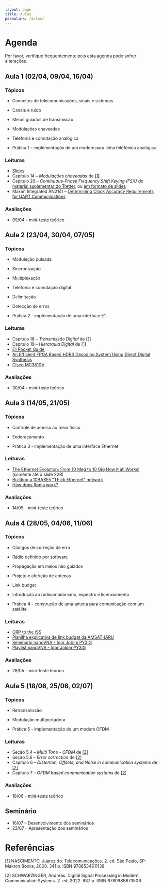 ```yaml
---
layout: page
title: Aulas
permalink: /aulas/
---
```


# Agenda

Por favor, verifique frequentemente pois esta agenda pode sofrer alterações.

## Aula 1 (02/04, 09/04, 16/04)

### Tópicos

* Conceitos de telecomunicações, sinais e sistemas
* Canais e ruído
* Meios guiados de transmissão
* Modulações chaveadas
* Telefonia e comutação analógica

* Prática 1 - implementação de um modem para linha telefônica analógica

### Leituras

* [Slides](/static/aula1.pdf)
* Capítulo 14 – *Modulações chaveadas* de [[1]](#referências)
* Capítulo 20 – *Continuous-Phase Frequency Shift Keying (FSK)* do [material suplementar do Tretter](https://user.eng.umd.edu/~tretter/commlab/c6713slides/AdditionalExperiments.pdf#page=18), ou [em formato de slides](https://user.eng.umd.edu/~tretter/commlab/c6713slides/FSKSlides.pdf)
* Maxim Integrated AN2141 – [Determining Clock Accuracy Requirements for UART Communications](https://www.analog.com/en/technical-articles/determining-clock-accuracy-requirements-for-uart-communications.html)

### Avaliações

* 09/04 - mini-teste teórico

## Aula 2 (23/04, 30/04, 07/05)

### Tópicos

* Modulação pulsada
* Sincronização
* Multiplexação
* Telefonia e comutação digital
* Delimitação
* Detecção de erros

* Prática 2 - implementação de uma interface E1

### Leituras

* Capítulo 18 – *Transmissão Digital* de [[1]](#referências)
* Capítulo 19 – *Hierarquia Digital* de [[1]](#referências)
* [E1 Pocket Guide](https://web.fe.up.pt/~mleitao/STEL/Tecnico/E1_ACTERNA.pdf)
* [An Efficient FPGA Based HDB3 Decoding System Using Direct Digital Synthesis](http://www.ijfcc.org/papers/230-B278.pdf)
* [Cisco MC3810V](/static/cisco-MC3810V.pdf)

### Avaliações

* 30/04 - mini-teste teórico


## Aula 3 (14/05, 21/05)

### Tópicos

* Controle de acesso ao meio físico
* Endereçamento

* Prática 3 - implementação de uma interface Ethernet

### Leituras

* [The Ethernet Evolution: From 10 Meg to 10 Gig How it all Works!](https://www.iol.unh.edu/sites/default/files/knowledgebase/ethernet/ethernet_evolution.pdf) (somente até o slide 228)
* [Building a 10BASE5 "Thick Ethernet" network](https://www1.fs.cvut.cz/cz/u12110/prt/site/lan/10BASE5.htm)
* [How does Ronja work?](http://ronja.twibright.com/technotes/how.php)

### Avaliações

* 14/05 - mini-teste teórico


## Aula 4 (28/05, 04/06, 11/06)

### Tópicos

* Códigos de correção de erro
* Rádio definido por software
* Propagação em meios não guiados
* Projeto e aferição de antenas
* Link budget
* Introdução ao radioamadorismo, espectro e licenciamento

* Prática 4 - construção de uma antena para comunicação com um satélite

### Leituras

* [QRP to the ISS](https://www.work-sat.com/ewExternalFiles/QRP-ISS.pdf)
* [Planilha explicativa de link budget da AMSAT-IARU](http://www.amsatuk.me.uk/iaru/AMSAT-IARU_Link_Model_Rev2.5.5.xls)
* [Seminário nanoVNA - Igor Jobim PY3IG](https://www.youtube.com/playlist?list=PL3vze9c1yreiayo-c1M-bDaDPzbwdM1SZ)
* [Playlist nanoVNA - Igor Jobim PY3IG](https://www.youtube.com/playlist?list=PL3vze9c1yrehpr-adTlAZcMglwiUEPj-_)

### Avaliações

* 28/05 - mini-teste teórico


## Aula 5 (18/06, 25/06, 02/07)

### Tópicos

* Retransmissão
* Modulação multiportadora

* Prática 5 - implementação de um modem OFDM

### Leituras

* Seção 5.4 – *Multi Tone - OFDM* de [[2]](#referências)
* Seção 5.6 – *Error correction* de [[2]](#referências)
* Capítulo 6 – *Distortion, Offsets, and Noise in communication systems* de [[2]](#referências)
* Capítulo 7 – *OFDM based communication systems* de [[2]](#referências)

### Avaliações

* 18/06 - mini-teste teórico


## Seminário

* 16/07 – Desenvolvimento dos seminários
* 23/07 – Apresentação dos seminários


# Referências

[1] NASCIMENTO, Juarez do. Telecomunicações. 2. ed. São Paulo, SP: Makron Books, 2000. 341 p. ISBN 9788534611138.

[2] SCHWARZINGER, Andreas. Digital Signal Processing in Modern Communication Systems. 2. ed. 2022. 637 p. ISBN 9780988873506.

